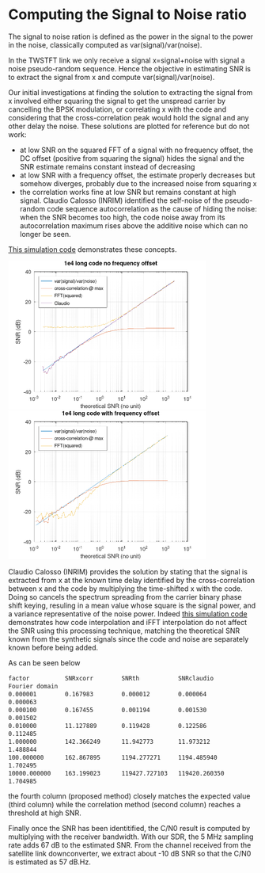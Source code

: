 # Computing the Signal to Noise ratio

The signal to noise ration is defined as the power in the signal to the power
in the noise, classically computed as var(signal)/var(noise).

In the TWSTFT link we only receive a signal x=signal+noise with signal a noise
pseudo-random sequence. Hence the objective in estimating SNR is to extract
the signal from x and compute var(signal)/var(noise).

Our initial investigations at finding the solution to extracting the signal 
from x involved either squaring the signal to get the unspread carrier by
cancelling the BPSK modulation, or correlating x with the code and considering
that the cross-correlation peak would hold the signal and any other delay
the noise. These solutions are plotted for reference but do not work:
* at low SNR on the squared FFT of a signal with no frequency offset, the DC 
offset (positive from squaring the signal) hides the signal and the SNR estimate 
remains constant instead of decreasing
* at low SNR with a frequency offset, the estimate properly decreases but
somehow diverges, probably due to the increased noise from squaring x
* the correlation works fine at low SNR but remains constant at high signal.
Claudio Calosso (INRIM) identified the self-noise of the pseudo-random code
sequence autocorrelation as the cause of hiding the noise: when the SNR becomes
too high, the code noise away from its autocorrelation maximum rises above
the additive noise which can no longer be seen.

[This simulation code](simu_snr.m) demonstrates these concepts.

<img src="simu_snr_no_freq_offset.png" width=400>
<img src="simu_snr_freq_offset.png" width=400>

Claudio Calosso (INRIM) provides the solution by stating that the signal
is extracted from x at the known time delay identified by the cross-correlation
between x and the code by multiplying the time-shifted x with the code. Doing
so cancels the spectrum spreading from the carrier binary phase shift
keying, resuling in a mean value whose square is the signal power, and 
a variance representative of the noise power. Indeed 
[this simulation code](interpolation_effect.m) demonstrates how code interpolation
and iFFT interpolation do not affect the SNR using this processing technique,
matching the theoretical SNR known from the synthetic signals since the
code and noise are separately known before being added.

As can be seen below
```
factor          SNRxcorr        SNRth           SNRclaudio      Fourier domain
0.000001        0.167983        0.000012        0.000064        0.000063
0.000100        0.167455        0.001194        0.001530        0.001502
0.010000        11.127889       0.119428        0.122586        0.112485
1.000000        142.366249      11.942773       11.973212       1.488844
100.000000      162.867895      1194.277271     1194.485940     1.702495
10000.000000    163.199023      119427.727103   119420.260350   1.704985
```

the fourth column (proposed method) closely matches the expected value (third column) while
the correlation method (second column) reaches a threshold at high SNR.

Finally once the SNR has been identitified, the C/N0 result is computed by
multiplying with the receiver bandwidth. With our SDR, the 5 MHz sampling rate
adds 67 dB to the estimated SNR. From the channel received from the satellite
link downconverter, we extract about -10 dB SNR so that the C/N0 is estimated
as 57 dB.Hz.
